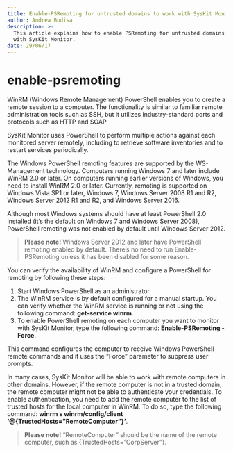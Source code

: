 ```yaml
---
title: Enable-PSRemoting for untrusted domains to work with SysKit Monitor
author: Andrea Budisa
description: >-
  This article explains how to enable PSRemoting for untrusted domains to work
  with SysKit Monitor.
date: 29/06/17
---
```


# enable-psremoting

WinRM \(Windows Remote Management\) PowerShell enables you to create a remote session to a computer. The functionality is similar to familiar remote administration tools such as SSH, but it utilizes industry-standard ports and protocols such as HTTP and SOAP.

SysKit Monitor uses PowerShell to perform multiple actions against each monitored server remotely, including to retrieve software inventories and to restart services periodically.

The Windows PowerShell remoting features are supported by the WS-Management technology. Computers running Windows 7 and later include WinRM 2.0 or later. On computers running earlier versions of Windows, you need to install WinRM 2.0 or later. Currently, remoting is supported on Windows Vista SP1 or later, Windows 7, Windows Server 2008 R1 and R2, Windows Server 2012 R1 and R2, and Windows Server 2016.

Although most Windows systems should have at least PowerShell 2.0 installed \(it’s the default on Windows 7 and Windows Server 2008\), PowerShell remoting was not enabled by default until Windows Server 2012.

> **Please note!** Windows Server 2012 and later have PowerShell remoting enabled by default. There’s no need to run Enable-PSRemoting unless it has been disabled for some reason.

You can verify the availability of WinRM and configure a PowerShell for remoting by following these steps:

1. Start Windows PowerShell as an administrator.
2. The WinRM service is by default configured for a manual startup. You can verify whether the WinRM service is running or not using the following command: **get-service winrm**.
3. To enable PowerShell remoting on each computer you want to monitor with SysKit Monitor, type the following command: **Enable-PSRemoting -Force**.

This command configures the computer to receive Windows PowerShell remote commands and it uses the “Force” parameter to suppress user prompts.

In many cases, SysKit Monitor will be able to work with remote computers in other domains. However, if the remote computer is not in a trusted domain, the remote computer might not be able to authenticate your credentials. To enable authentication, you need to add the remote computer to the list of trusted hosts for the local computer in WinRM. To do so, type the following command: **winrm s winrm/config/client ‘@{TrustedHosts=”RemoteComputer”}’**.

> **Please note!** “RemoteComputer” should be the name of the remote computer, such as {TrustedHosts=”CorpServer”}.

